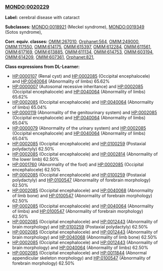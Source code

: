 
### [MONDO:0020229](http://purl.obolibrary.org/obo/MONDO_0020229)
**Label:** cerebral disease with cataract

**Subclasses:** [MONDO:0018921](http://purl.obolibrary.org/obo/MONDO_0018921) (Meckel syndrome), [MONDO:0019349](http://purl.obolibrary.org/obo/MONDO_0019349) (Sotos syndrome), 

**Corr. equiv. classes:** [OMIM:267010](http://purl.obolibrary.org/obo/OMIM_267010), [Orphanet:564](http://www.orpha.net/ORDO/Orphanet_564), [OMIM:249000](http://purl.obolibrary.org/obo/OMIM_249000), [OMIM:117550](http://purl.obolibrary.org/obo/OMIM_117550), [OMIM:614175](http://purl.obolibrary.org/obo/OMIM_614175), [OMIM:615397](http://purl.obolibrary.org/obo/OMIM_615397), [OMIM:612284](http://purl.obolibrary.org/obo/OMIM_612284), [OMIM:611561](http://purl.obolibrary.org/obo/OMIM_611561), [OMIM:617169](http://purl.obolibrary.org/obo/OMIM_617169), [OMIM:613885](http://purl.obolibrary.org/obo/OMIM_613885), [OMIM:611134](http://purl.obolibrary.org/obo/OMIM_611134), [OMIM:614753](http://purl.obolibrary.org/obo/OMIM_614753), [OMIM:603194](http://purl.obolibrary.org/obo/OMIM_603194), [OMIM:614209](http://purl.obolibrary.org/obo/OMIM_614209), [OMIM:607361](http://purl.obolibrary.org/obo/OMIM_607361), [Orphanet:821](http://www.orpha.net/ORDO/Orphanet_821), 

**Class expressions from DL-Learner:**

- [HP:0000107](http://purl.obolibrary.org/obo/HP_0000107) (Renal cyst) and [HP:0002085](http://purl.obolibrary.org/obo/HP_0002085) (Occipital encephalocele) and [HP:0040064](http://purl.obolibrary.org/obo/HP_0040064) (Abnormality of limbs) 65.62%
- [HP:0000007](http://purl.obolibrary.org/obo/HP_0000007) (Autosomal recessive inheritance) and [HP:0002085](http://purl.obolibrary.org/obo/HP_0002085) (Occipital encephalocele) and [HP:0040064](http://purl.obolibrary.org/obo/HP_0040064) (Abnormality of limbs) 65.62%
- [HP:0002085](http://purl.obolibrary.org/obo/HP_0002085) (Occipital encephalocele) and [HP:0040064](http://purl.obolibrary.org/obo/HP_0040064) (Abnormality of limbs) 65.04%
- [HP:0000119](http://purl.obolibrary.org/obo/HP_0000119) (Abnormality of the genitourinary system) and [HP:0002085](http://purl.obolibrary.org/obo/HP_0002085) (Occipital encephalocele) and [HP:0040064](http://purl.obolibrary.org/obo/HP_0040064) (Abnormality of limbs) 65.04%
- [HP:0000079](http://purl.obolibrary.org/obo/HP_0000079) (Abnormality of the urinary system) and [HP:0002085](http://purl.obolibrary.org/obo/HP_0002085) (Occipital encephalocele) and [HP:0040064](http://purl.obolibrary.org/obo/HP_0040064) (Abnormality of limbs) 65.04%
- [HP:0002085](http://purl.obolibrary.org/obo/HP_0002085) (Occipital encephalocele) and [HP:0100259](http://purl.obolibrary.org/obo/HP_0100259) (Postaxial polydactyly) 62.50%
- [HP:0002085](http://purl.obolibrary.org/obo/HP_0002085) (Occipital encephalocele) and [HP:0002814](http://purl.obolibrary.org/obo/HP_0002814) (Abnormality of the lower limb) 62.50%
- [HP:0001760](http://purl.obolibrary.org/obo/HP_0001760) (Abnormality of the foot) and [HP:0002085](http://purl.obolibrary.org/obo/HP_0002085) (Occipital encephalocele) 62.50%
- [HP:0002085](http://purl.obolibrary.org/obo/HP_0002085) (Occipital encephalocele) and [HP:0100259](http://purl.obolibrary.org/obo/HP_0100259) (Postaxial polydactyly) and [HP:0100547](http://purl.obolibrary.org/obo/HP_0100547) (Abnormality of forebrain morphology) 62.50%
- [HP:0002085](http://purl.obolibrary.org/obo/HP_0002085) (Occipital encephalocele) and [HP:0040068](http://purl.obolibrary.org/obo/HP_0040068) (Abnormality of limb bone) and [HP:0100547](http://purl.obolibrary.org/obo/HP_0100547) (Abnormality of forebrain morphology) 62.50%
- [HP:0002085](http://purl.obolibrary.org/obo/HP_0002085) (Occipital encephalocele) and [HP:0040064](http://purl.obolibrary.org/obo/HP_0040064) (Abnormality of limbs) and [HP:0100547](http://purl.obolibrary.org/obo/HP_0100547) (Abnormality of forebrain morphology) 62.50%
- [HP:0002085](http://purl.obolibrary.org/obo/HP_0002085) (Occipital encephalocele) and [HP:0012443](http://purl.obolibrary.org/obo/HP_0012443) (Abnormality of brain morphology) and [HP:0100259](http://purl.obolibrary.org/obo/HP_0100259) (Postaxial polydactyly) 62.50%
- [HP:0002085](http://purl.obolibrary.org/obo/HP_0002085) (Occipital encephalocele) and [HP:0012443](http://purl.obolibrary.org/obo/HP_0012443) (Abnormality of brain morphology) and [HP:0040068](http://purl.obolibrary.org/obo/HP_0040068) (Abnormality of limb bone) 62.50%
- [HP:0002085](http://purl.obolibrary.org/obo/HP_0002085) (Occipital encephalocele) and [HP:0012443](http://purl.obolibrary.org/obo/HP_0012443) (Abnormality of brain morphology) and [HP:0040064](http://purl.obolibrary.org/obo/HP_0040064) (Abnormality of limbs) 62.50%
- [HP:0002085](http://purl.obolibrary.org/obo/HP_0002085) (Occipital encephalocele) and [HP:0011844](http://purl.obolibrary.org/obo/HP_0011844) (Abnormal appendicular skeleton morphology) and [HP:0100547](http://purl.obolibrary.org/obo/HP_0100547) (Abnormality of forebrain morphology) 62.50%



